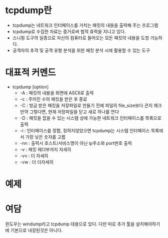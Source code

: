 # tcpdump란

* tcpdump는 네트워크 인터페이스를 거치는 패킷의 내용을 출력해 주는 프로그램
* tcpdump로 수집한 자료는 증거로써 법적 효력을 지니고 있다.
* 스니핑 도구의 일종으로 자신의 컴퓨터로 들어오는 모든 패킷의 내용을 도청 가능하다.
* 공격자의 추격 및 공격 유형 분석을 위한 패킷 분석 시에 활용할 수 있는 도구

# 대표적 커멘드

* tcpdump [option]
    * -A : 패킷의 내용을 화면에 ASCII로 출력
    * -c : 주어진 수의 패킷을 받은 후 종료
    * -C : 방금 받은 패킷을 저장파일로 만들기 전에 파일의 file_size보다 큰지 체크<br/>
    만약 그렇다면, 현재 저장파일을 닫고 새로 하나를 연다
    * -D : 패킷을 잡을 수 있는 시스템 상에 가능한 네트워크 인터페이스를 목록으로 출력
    * -i : 인터페이스를 정함, 정하지않았으면 tcpdump는 시스템 인터페이스 목록에서 가장 낮은 숫자를 고름
    * -nn : 출력시 호스트/서비스명이 아닌 ip주소와 port번호 출력
    * -v : 패킷 헤더부까지 자세히
    * -vv : 더 자세히
    * -vw : 더 더자세히

# 예제

# 여담 
윈도우는 windump라고 tcpdump 대용으로 있다.
다만 따로 추가 툴을 설치해야하기에 기본으로 내장된것은 아니다.
